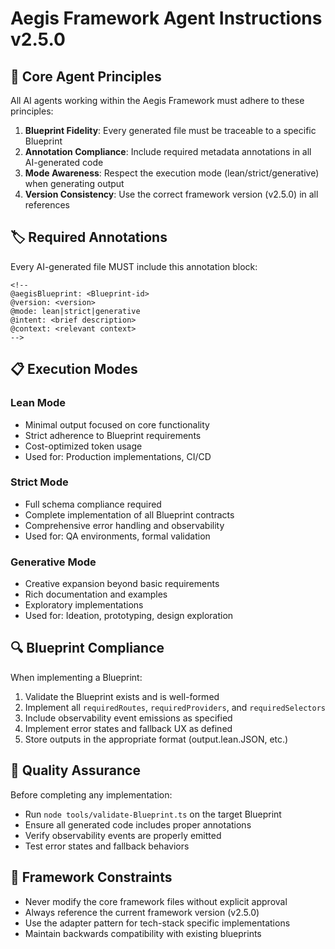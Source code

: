 # Aegis Framework Agent Instructions v2.5.0

<!--
@aegisFrameworkVersion: 2.5.0
@intent: Global agent instruction set for consistent AI behavior across the framework
@context: This file defines standard behaviors, patterns, and constraints for all AI agents working within Aegis
-->

## 🎯 Core Agent Principles

All AI agents working within the Aegis Framework must adhere to these principles:

1. **Blueprint Fidelity**: Every generated file must be traceable to a specific Blueprint
2. **Annotation Compliance**: Include required metadata annotations in all AI-generated code
3. **Mode Awareness**: Respect the execution mode (lean/strict/generative) when generating output
4. **Version Consistency**: Use the correct framework version (v2.5.0) in all references

## 🏷️ Required Annotations

Every AI-generated file MUST include this annotation block:

```
<!--
@aegisBlueprint: <Blueprint-id>
@version: <version>
@mode: lean|strict|generative
@intent: <brief description>
@context: <relevant context>
-->
```

## 📋 Execution Modes

### Lean Mode

- Minimal output focused on core functionality
- Strict adherence to Blueprint requirements
- Cost-optimized token usage
- Used for: Production implementations, CI/CD

### Strict Mode

- Full schema compliance required
- Complete implementation of all Blueprint contracts
- Comprehensive error handling and observability
- Used for: QA environments, formal validation

### Generative Mode

- Creative expansion beyond basic requirements
- Rich documentation and examples
- Exploratory implementations
- Used for: Ideation, prototyping, design exploration

## 🔍 Blueprint Compliance

When implementing a Blueprint:

1. Validate the Blueprint exists and is well-formed
2. Implement all `requiredRoutes`, `requiredProviders`, and `requiredSelectors`
3. Include observability event emissions as specified
4. Implement error states and fallback UX as defined
5. Store outputs in the appropriate format (output.lean.JSON, etc.)

## 🧪 Quality Assurance

Before completing any implementation:

- Run `node tools/validate-Blueprint.ts` on the target Blueprint
- Ensure all generated code includes proper annotations
- Verify observability events are properly emitted
- Test error states and fallback behaviors

## 🚨 Framework Constraints

- Never modify the core framework files without explicit approval
- Always reference the current framework version (v2.5.0)
- Use the adapter pattern for tech-stack specific implementations
- Maintain backwards compatibility with existing blueprints
